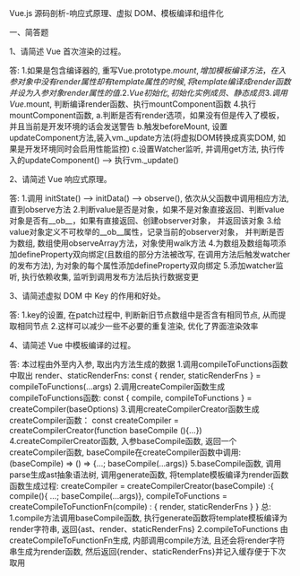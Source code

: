 Vue.js 源码剖析-响应式原理、虚拟 DOM、模板编译和组件化

一、简答题

1、请简述 Vue 首次渲染的过程。

答: 1.如果是包含编译器的, 重写Vue.prototype.$mount, 增加模板编译方法，在入参对象中没有render属性却有template属性的时候, 将template编译成render函数并设为入参对象render属性的值.
    2.Vue初始化, 初始化实例成员、静态成员
    3.调用Vue.$mount, 判断编译render函数、执行mountComponent函数
    4.执行mountComponent函数,
      a.判断是否有render选项，如果没有但是传入了模板，并且当前是开发环境的话会发送警告
      b.触发beforeMount, 设置updateComponent方法,装入vm._update方法(将虚拟DOM转换成真实DOM, 如果是开发环境同时会启用性能监控)
      c.设置Watcher监听, 并调用get方法, 执行传入的updateComponent() --> 执行vm._update()

2、请简述 Vue 响应式原理。

答: 1.调用 initState() --> initData() --> observe(), 依次从父函数中调用相应方法, 直到observe方法
    2.判断value是否是对象，如果不是对象直接返回、判断value对象是否有__ob__，如果有直接返回、创建observer对象， 并返回该对象
    3.给value对象定义不可枚举的__ob__属性，记录当前的observer对象， 并判断是否为数组, 数组使用observeArray方法，对象使用walk方法
    4.为数组及数组每项添加defineProperty双向绑定(且数组的部分方法被改写, 在调用方法后触发watcher的发布方法), 为对象的每个属性添加defineProperty双向绑定
    5.添加watcher监听, 执行依赖收集, 监听到调用发布方法后执行数据变更

3、请简述虚拟 DOM 中 Key 的作用和好处。

答: 1.key的设置, 在patch过程中, 判断新旧节点数组中是否含有相同节点, 从而提取相同节点
    2.这样可以减少一些不必要的重复渲染, 优化了界面渲染效率

4、请简述 Vue 中模板编译的过程。

答: 本过程由外至内入参, 取出内方法生成的数据
    1.调用compileToFunctions函数中取出 render、staticRenderFns: const { render, staticRenderFns } = compileToFunctions(...args)
    2.调用createCompiler函数生成compileToFunctions函数: const { compile, compileToFunctions } = createCompiler(baseOptions)
    3.调用createCompilerCreator函数生成createCompiler函数： const createCompiler = createCompilerCreator(function baseCompile (){...})
    4.createCompilerCreator函数, 入参baseCompile函数, 返回一个createCompiler函数, baseCompile在createCompiler函数中调用: (baseCompile) => () => {...; baseCompile(...args)}
    5.baseCompile函数, 调用parse生成ast抽象语法树, 调用generate函数, 将template模板编译为render函数
    函数生成过程: createCompiler = createCompilerCreator(baseCompile)
    :{
      compile(){ ...; baseCompile(...args)},
      compileToFunctions = createCompileToFunctionFn(compile) : {
        render,
        staticRenderFns
      }
    }
    总: 1.compile方法调用baseCompile函数, 执行generate函数将template模板编译为render字符串, 返回{ast、render、staticRenderFns}
        2.compileToFunctions 由createCompileToFunctionFn生成, 内部调用compile方法, 且还会将render字符串生成为render函数, 然后返回{render、staticRenderFns}并记入缓存便于下次取用

